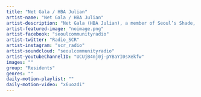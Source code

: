 ```yaml
---
title: "Net Gala / HBA Julian"	
artist-name: "Net Gala / HBA Julian"	
artist-description: "Net Gala (HBA Julian), a member of Seoul’s Shade, one of Korea’s leading crews helping to push the LGBTQIA culture, underground music and safer spaces for the community. Previously working with international publication Dazed as an editor and party promoter, you’ll hear Net Gala introducing fresh and unfamiliar dance music tracks to Korea, expect Ballroom, Bass, Footwork, Juke, Ghetto and all-round Club goodies."	
artist-featured-image: "noimage.png"	
artist-facebook: "seoulcommunityradio"	
artist-twitter: "Radio_SCR"	
artist-instagram: "scr_radio"	
artist-soundcloud: "seoulcommunityradio"	
artist-youtubeChannelID: "UCUjB4nj0j-pYBaYI0sXekfw"	
images: ""	
group: "Residents"	
genres: ""	
daily-motion-playlist: ""	
daily-motion-video: "x6uozdi"		
---
```


